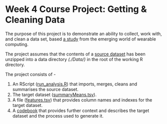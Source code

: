 # Week 4 Course Project: Getting &amp; Cleaning Data

The purpose of this project is to demonstrate an ability to collect, work with, and clean a data set, based [a study](http://archive.ics.uci.edu/ml/datasets/Human+Activity+Recognition+Using+Smartphones) from the emerging world of wearable computing.

The project assumes that the contents of a [source dataset](https://d396qusza40orc.cloudfront.net/getdata%2Fprojectfiles%2FUCI%20HAR%20Dataset.zip) has been unzipped into a data directory *(./Data/)* in the root of the working R directory.

The project consists of - 

1. An RScript ([run_analysis.R](https://github.com/nikiwiles/cleaningdataproject/blob/master/run_analysis.R)) that imports, merges, cleans and summarises the source dataset.
2. The target dataset ([summaryMeans.tsv](https://github.com/nikiwiles/cleaningdataproject/blob/master/summaryMeans.tsv)). 
3. A file ([features.tsv](https://github.com/nikiwiles/cleaningdataproject/blob/master/features.tsv)) that provides column names and indexes for the target dataset.
4. A [codebook](https://github.com/nikiwiles/cleaningdataproject/blob/master/CodeBook.md) that provides further context and describes  the target dataset and the process used to generate it.
